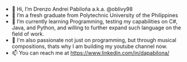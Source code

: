 - 👋 Hi, I’m Drenzo Andrei Pabiloña a.k.a. @oblivy98
- 👀 I’m a fresh graduate from Polytechnic University of the Philippines
- 🌱 I’m currently learning Programming, testing my capabilities on C#, Java, and Python, and willing to further expand such language on the field of work.
- 💞️ I'm also passionate not just on programming, but through musical compositions, thats why I am building my youtube channel now.
- 📫 You can reach me at https://www.linkedin.com/in/dapabilona/

<!---
oblivy98/oblivy98 is a ✨ special ✨ repository because its `README.md` (this file) appears on your GitHub profile.
You can click the Preview link to take a look at your changes.
--->
